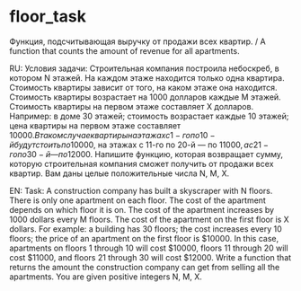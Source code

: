 # floor_task
Функция, подсчитывающая выручку от продажи всех квартир. / А function that counts the amount of revenue for all apartments.

RU: Условия задачи: Строительная компания построила небоскреб, в котором N этажей. На каждом этаже находится только одна квартира. Стоимость квартиры зависит от того, на каком этаже она находится. Стоимость квартиры возрастает на 1000 долларов каждые M этажей. Стоимость квартиры на первом этаже составляет X долларов. Например: в доме 30 этажей; стоимость возрастает каждые 10 этажей; цена квартиры на первом этаже составляет 10000$. В таком случае квартиры на этажах с 1-го по 10-й будут стоить по 10000$, на этажах с 11-го по 20-й — по 11000$, а с 21-го по 30-й — по 12000$. Напишите функцию, которая возвращает сумму, которую строительная компания сможет получить от продажи всех квартир. Вам даны целые положительные числа N, M, X.

EN: Task: A construction company has built a skyscraper with N floors. There is only one apartment on each floor. The cost of the apartment depends on which floor it is on. The cost of the apartment increases by 1000 dollars every M floors. The cost of the apartment on the first floor is X dollars. For example: a building has 30 floors; the cost increases every 10 floors; the price of an apartment on the first floor is $10000. In this case, apartments on floors 1 through 10 will cost $10000, floors 11 through 20 will cost $11000, and floors 21 through 30 will cost $12000. Write a function that returns the amount the construction company can get from selling all the apartments. You are given positive integers N, M, X.
